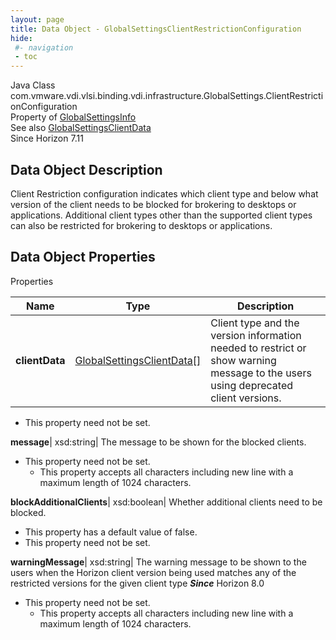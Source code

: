 ```yaml
---
layout: page
title: Data Object - GlobalSettingsClientRestrictionConfiguration
hide:
 #- navigation
 - toc
---
```






Java Class
    com.vmware.vdi.vlsi.binding.vdi.infrastructure.GlobalSettings.ClientRestrictionConfiguration  
Property of
     [GlobalSettingsInfo](vdi.infrastructure.GlobalSettings.GlobalSettingsInfo.md#field_detail)  
See also
     [GlobalSettingsClientData](vdi.infrastructure.GlobalSettings.ClientData.md)  
Since 
    Horizon 7.11

## Data Object Description 

Client Restriction configuration indicates which client type and below what version of the client needs to be blocked for brokering to desktops or applications. Additional client types other than the supported client types can also be restricted for brokering to desktops or applications. 

## Data Object Properties

Properties

Name |  Type |  Description   
---|---|---  
**clientData**| [GlobalSettingsClientData[]](vdi.infrastructure.GlobalSettings.ClientData.md)|  Client type and the version information needed to restrict or show warning message to the users using deprecated client versions.   


* This property need not be set.

  
**message**|  xsd:string|  The message to be shown for the blocked clients.   


* This property need not be set.
  * This property accepts all characters including new line with a maximum length of 1024 characters. 

  
**blockAdditionalClients**|  xsd:boolean|  Whether additional clients need to be blocked.   


  * This property has a default value of false.
* This property need not be set.

  
**warningMessage**|  xsd:string|  The warning message to be shown to the users when the Horizon client version being used matches any of the restricted versions for the given client type  **_Since_** Horizon 8.0  


* This property need not be set.
  * This property accepts all characters including new line with a maximum length of 1024 characters. 

  
  
  

  
  

